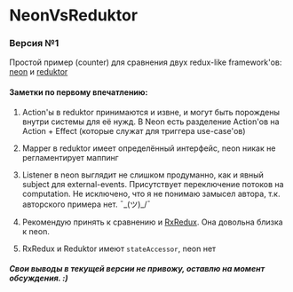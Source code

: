 # NeonVsReduktor

### Версия №1

Простой пример (counter) для сравнения двух redux-like framework'ов: [neon](https://github.com/technoir42/neon) и [reduktor](https://github.com/g000sha256/reduktor/)

#### Заметки по первому впечатлению:

1. Action'ы в reduktor принимаются и извне, и могут быть порождены внутри системы для её нужд.
В Neon есть разделение Action'ов на Action + Effect (которые служат для триггера use-case'ов)

2. Mapper в reduktor имеет определённый интерфейс, neon никак не регламентирует маппинг

3. Listener в neon выглядит не слишком продуманно, как и явный subject для external-events.
Присутствует переключение потоков на computation. 
Не исключено, что я не понимаю замысел автора, т.к. авторского примера нет. ¯\_(ツ)_/¯

4. Рекомендую принять к сравнению и [RxRedux](https://github.com/freeletics/RxRedux). 
Она довольна близка к neon.

5. RxRedux и Reduktor имеют `stateAccessor`, neon нет

##### Свои выводы в текущей версии не привожу, оставлю на момент обсуждения. :)
